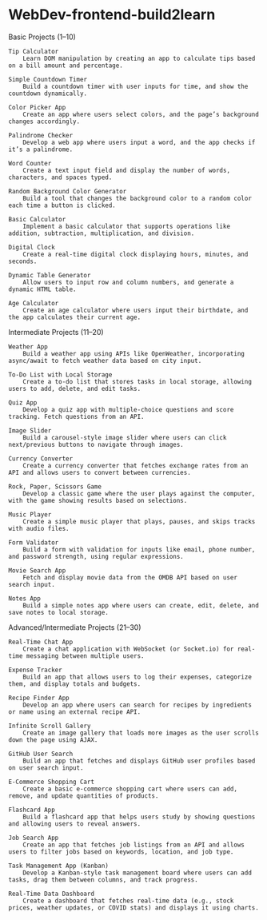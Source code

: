 # WebDev-frontend-build2learn

Basic Projects (1–10)

    Tip Calculator
        Learn DOM manipulation by creating an app to calculate tips based on a bill amount and percentage.

    Simple Countdown Timer
        Build a countdown timer with user inputs for time, and show the countdown dynamically.

    Color Picker App
        Create an app where users select colors, and the page’s background changes accordingly.

    Palindrome Checker
        Develop a web app where users input a word, and the app checks if it’s a palindrome.

    Word Counter
        Create a text input field and display the number of words, characters, and spaces typed.

    Random Background Color Generator
        Build a tool that changes the background color to a random color each time a button is clicked.

    Basic Calculator
        Implement a basic calculator that supports operations like addition, subtraction, multiplication, and division.

    Digital Clock
        Create a real-time digital clock displaying hours, minutes, and seconds.

    Dynamic Table Generator
        Allow users to input row and column numbers, and generate a dynamic HTML table.

    Age Calculator
        Create an age calculator where users input their birthdate, and the app calculates their current age.

Intermediate Projects (11–20)

    Weather App
        Build a weather app using APIs like OpenWeather, incorporating async/await to fetch weather data based on city input.

    To-Do List with Local Storage
        Create a to-do list that stores tasks in local storage, allowing users to add, delete, and edit tasks.

    Quiz App
        Develop a quiz app with multiple-choice questions and score tracking. Fetch questions from an API.

    Image Slider
        Build a carousel-style image slider where users can click next/previous buttons to navigate through images.

    Currency Converter
        Create a currency converter that fetches exchange rates from an API and allows users to convert between currencies.

    Rock, Paper, Scissors Game
        Develop a classic game where the user plays against the computer, with the game showing results based on selections.

    Music Player
        Create a simple music player that plays, pauses, and skips tracks with audio files.

    Form Validator
        Build a form with validation for inputs like email, phone number, and password strength, using regular expressions.

    Movie Search App
        Fetch and display movie data from the OMDB API based on user search input.

    Notes App
        Build a simple notes app where users can create, edit, delete, and save notes to local storage.

Advanced/Intermediate Projects (21–30)

    Real-Time Chat App
        Create a chat application with WebSocket (or Socket.io) for real-time messaging between multiple users.

    Expense Tracker
        Build an app that allows users to log their expenses, categorize them, and display totals and budgets.

    Recipe Finder App
        Develop an app where users can search for recipes by ingredients or name using an external recipe API.

    Infinite Scroll Gallery
        Create an image gallery that loads more images as the user scrolls down the page using AJAX.

    GitHub User Search
        Build an app that fetches and displays GitHub user profiles based on user search input.

    E-Commerce Shopping Cart
        Create a basic e-commerce shopping cart where users can add, remove, and update quantities of products.

    Flashcard App
        Build a flashcard app that helps users study by showing questions and allowing users to reveal answers.

    Job Search App
        Create an app that fetches job listings from an API and allows users to filter jobs based on keywords, location, and job type.

    Task Management App (Kanban)
        Develop a Kanban-style task management board where users can add tasks, drag them between columns, and track progress.

    Real-Time Data Dashboard
        Create a dashboard that fetches real-time data (e.g., stock prices, weather updates, or COVID stats) and displays it using charts.
